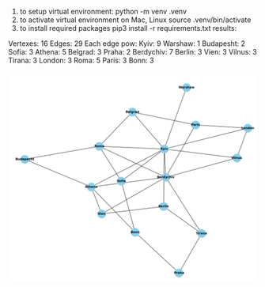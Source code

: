 1)  to setup virtual environment:
python -m venv .venv
2) to activate virtual environment on Mac, Linux
source .venv/bin/activate
3)  to install required packages
pip3 install -r requirements.txt
results:

Vertexes: 16
Edges: 29
Each edge pow:
Kyiv: 9
Warshaw: 1
Budapesht: 2
Sofia: 3
Athena: 5
Belgrad: 3
Praha: 2
Berdychiv: 7
Berlin: 3
Vien: 3
Vilnus: 3
Tirana: 3
London: 3
Roma: 5
Paris: 3
Bonn: 3

![AllTheRoadsToBerdychiv.png](AllTheRoadsToBerdychiv.png)
